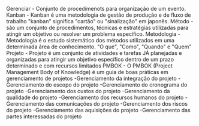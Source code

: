 Gerenciar - Conjunto de procedimenots para organização de um evento.
Kanban - Kanban é uma metodologia de gestão de produção e de fluxo de trabalho  "kanban" significa "cartão" ou "sinalização" em japonês.
Método - são um conjunto de procedimentos, técnicas e estratégias utilizadas para atingir um objetivo ou resolver um problema específico.
Metodologia - Metodologia é o estudo sistemático dos métodos utilizados em uma determinada área de conhecimento. "O que", "Como", "Quando" e "Quem"
Projeto - Projeto é um conjunto de atividades e tarefas JÁ planejadas e organizadas para atingir um objetivo específico dentro de um prazo determinado e com recursos limitados
PMBOK - O PMBOK (Project Management Body of Knowledge) é um guia de boas práticas em gerenciamento de projetos
-Gerenciamento da integração do projeto
-Gerenciamento do escopo do projeto
-Gerenciamento do cronograma do projeto
-Gerenciamento dos custos do projeto
-Gerenciamento da qualidade do projeto
-Gerenciamento dos recursos humanos do projeto
-Gerenciamento das comunicações do projeto
-Gerenciamento dos riscos do projeto
-Gerenciamento das aquisições do projeto
-Gerenciamento das partes interessadas do projeto

